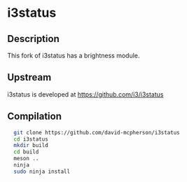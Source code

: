 # i3status

## Description

This fork of i3status has a brightness module.

## Upstream

i3status is developed at https://github.com/i3/i3status

## Compilation

```bash
  git clone https://github.com/david-mcpherson/i3status
  cd i3status
  mkdir build
  cd build
  meson ..
  ninja
  sudo ninja install
```
